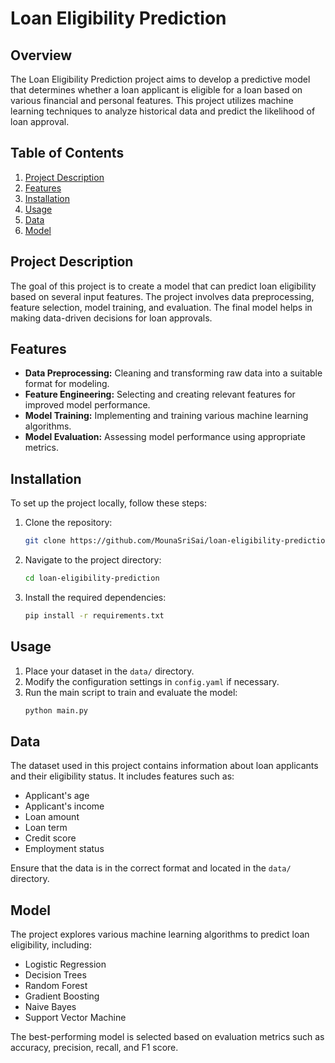 # Loan Eligibility Prediction

## Overview

The Loan Eligibility Prediction project aims to develop a predictive model that determines whether a loan applicant is eligible for a loan based on various financial and personal features. This project utilizes machine learning techniques to analyze historical data and predict the likelihood of loan approval.

## Table of Contents

1. [Project Description](#project-description)
2. [Features](#features)
3. [Installation](#installation)
4. [Usage](#usage)
5. [Data](#data)
6. [Model](#model)

## Project Description

The goal of this project is to create a model that can predict loan eligibility based on several input features. The project involves data preprocessing, feature selection, model training, and evaluation. The final model helps in making data-driven decisions for loan approvals.

## Features

- **Data Preprocessing:** Cleaning and transforming raw data into a suitable format for modeling.
- **Feature Engineering:** Selecting and creating relevant features for improved model performance.
- **Model Training:** Implementing and training various machine learning algorithms.
- **Model Evaluation:** Assessing model performance using appropriate metrics.

## Installation

To set up the project locally, follow these steps:

1. Clone the repository:
    ```bash
    git clone https://github.com/MounaSriSai/loan-eligibility-prediction.git
    ```

2. Navigate to the project directory:
    ```bash
    cd loan-eligibility-prediction
    ```

3. Install the required dependencies:
    ```bash
    pip install -r requirements.txt
    ```

## Usage

1. Place your dataset in the `data/` directory.
2. Modify the configuration settings in `config.yaml` if necessary.
3. Run the main script to train and evaluate the model:
    ```bash
    python main.py
    ```

## Data

The dataset used in this project contains information about loan applicants and their eligibility status. It includes features such as:

- Applicant's age
- Applicant's income
- Loan amount
- Loan term
- Credit score
- Employment status

Ensure that the data is in the correct format and located in the `data/` directory.

## Model

The project explores various machine learning algorithms to predict loan eligibility, including:

- Logistic Regression
- Decision Trees
- Random Forest
- Gradient Boosting
- Naive Bayes
- Support Vector Machine


The best-performing model is selected based on evaluation metrics such as accuracy, precision, recall, and F1 score.

